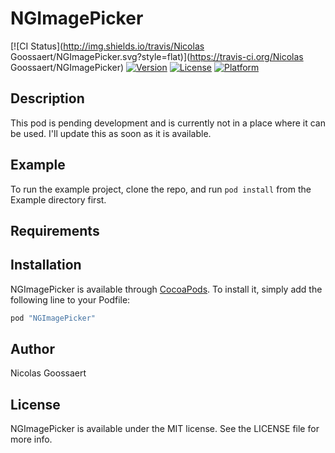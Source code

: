 # NGImagePicker

[![CI Status](http://img.shields.io/travis/Nicolas Goossaert/NGImagePicker.svg?style=flat)](https://travis-ci.org/Nicolas Goossaert/NGImagePicker)
[![Version](https://img.shields.io/cocoapods/v/NGImagePicker.svg?style=flat)](http://cocoapods.org/pods/NGImagePicker)
[![License](https://img.shields.io/cocoapods/l/NGImagePicker.svg?style=flat)](http://cocoapods.org/pods/NGImagePicker)
[![Platform](https://img.shields.io/cocoapods/p/NGImagePicker.svg?style=flat)](http://cocoapods.org/pods/NGImagePicker)

## Description

This pod is pending development and is currently not in a place where it can be used. I'll update this as soon as it is available.

## Example

To run the example project, clone the repo, and run `pod install` from the Example directory first.

## Requirements

## Installation

NGImagePicker is available through [CocoaPods](http://cocoapods.org). To install
it, simply add the following line to your Podfile:

```ruby
pod "NGImagePicker"
```

## Author

Nicolas Goossaert

## License

NGImagePicker is available under the MIT license. See the LICENSE file for more info.
